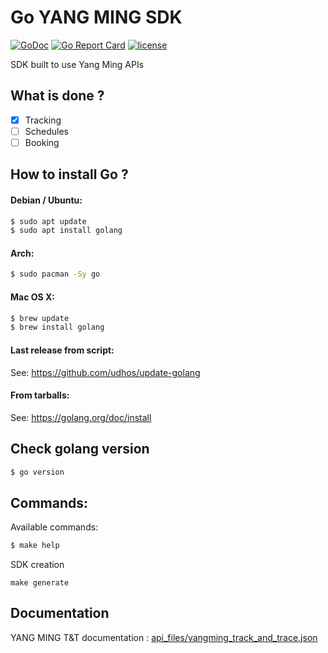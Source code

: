 # Go YANG MING SDK

[![GoDoc](https://godoc.org/github.com/buyco/go-yangming-sdk?status.svg)](http://godoc.org/github.com/buyco/go-yangming-sdk) [![Go Report Card](https://goreportcard.com/badge/github.com/buyco/go-yangming-sdk)](https://goreportcard.com/report/github.com/buyco/go-msc-sdk) [![license](https://img.shields.io/github/license/buyco/go-yangming-sdk.svg)](https://github.com/buyco/go-yangming-sdk/LICENSE)

SDK built to use Yang Ming APIs

## What is done ?

- [x] Tracking
- [ ] Schedules
- [ ] Booking

## How to install Go ?

#### Debian / Ubuntu:

```bash
$ sudo apt update
$ sudo apt install golang
```

#### Arch:

```bash
$ sudo pacman -Sy go
```

#### Mac OS X:

```bash
$ brew update
$ brew install golang
```

#### Last release from script:

See: https://github.com/udhos/update-golang

#### From tarballs:

See: https://golang.org/doc/install

## Check golang version

```bash
$ go version
```

## Commands:

Available commands:

```bash
$ make help
```

SDK creation

```
make generate
```

## Documentation
YANG MING T&T documentation : [api_files/yangming_track_and_trace.json](api_files/yangming_track_and_trace.json)


